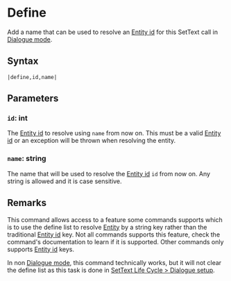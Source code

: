 # Define

Add a name that can be used to resolve an [Entity id](../Entity%20id.md) for this SetText call in [Dialogue mode](../../Dialogue%20mode.md).

## Syntax

````
|define,id,name|
````

## Parameters

### `id`: int

The [Entity id](../Entity%20id.md) to resolve using `name` from now on. This must be a valid [Entity id](../Entity%20id.md) or an exception will be thrown when resolving the entity.

### `name`: string

The name that will be used to resolve the [Entity id](../Entity%20id.md) `id` from now on. Any string is allowed and it is case sensitive.

## Remarks

This command allows access to a feature some commands supports which is to use the define list to resolve [Entity](../../../Entities/Entity.md) by a string key rather than the traditional [Entity id](../Entity%20id.md) key. Not all commands supports this feature, check the command's documentation to learn if it is supported. Other commands only supports [Entity id](../Entity%20id.md) keys.

In non [Dialogue mode](../../Dialogue%20mode.md), this command technically works, but it will not clear the define list as this task is done in [SetText Life Cycle > Dialogue setup](../../SetText%20Life%20Cycle.md#dialogue-setup).
